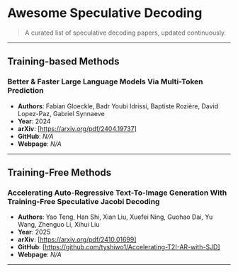 # Awesome Speculative Decoding

> A curated list of speculative decoding papers, updated continuously.

---

## Training-based Methods

### Better & Faster Large Language Models Via Multi-Token Prediction

- **Authors**: Fabian Gloeckle, Badr Youbi Idrissi, Baptiste Rozière, David Lopez-Paz, Gabriel Synnaeve
- **Year**: 2024
- **arXiv**: [https://arxiv.org/pdf/2404.19737]
- **GitHub**: *N/A*
- **Webpage**: *N/A*

---

## Training-Free Methods

### Accelerating Auto-Regressive Text-To-Image Generation With Training-Free Speculative Jacobi Decoding

- **Authors**: Yao Teng, Han Shi, Xian Liu, Xuefei Ning, Guohao Dai, Yu Wang, Zhenguo Li, Xihui Liu
- **Year**: 2025
- **arXiv**: [https://arxiv.org/pdf/2410.01699]
- **GitHub**: [https://github.com/tyshiwo1/Accelerating-T2I-AR-with-SJD]
- **Webpage**: *N/A*

---
